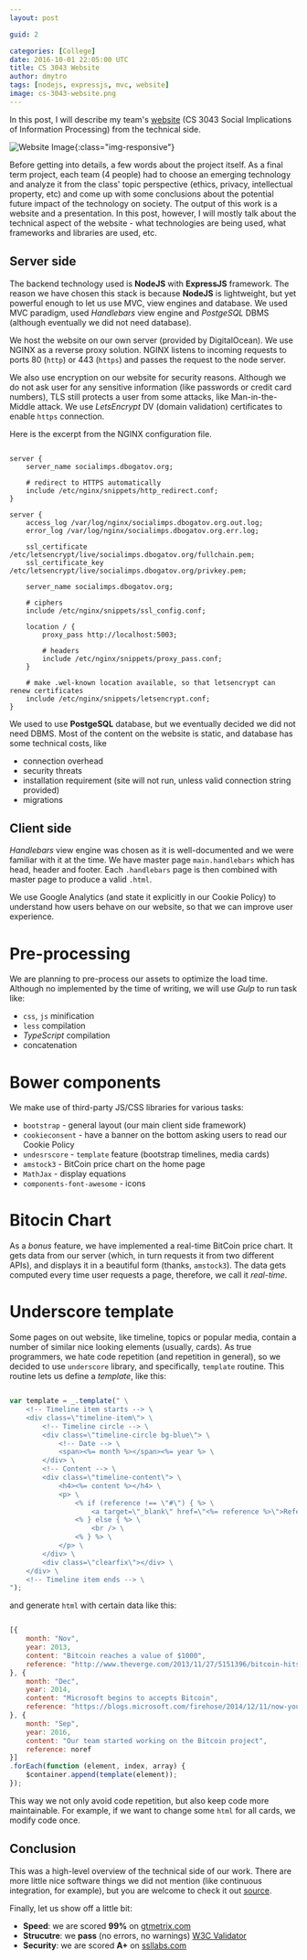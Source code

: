 ```yaml
---
layout: post

guid: 2

categories: [College]
date: 2016-10-01 22:05:00 UTC
title: CS 3043 Website
author: dmytro
tags: [nodejs, expressjs, mvc, website]
image: cs-3043-website.png
---
```


In this post, I will describe my team's [website](https://socialimps.dbogatov.org) (CS 3043 Social Implications of Information Processing) from the technical side.

![Website Image](/assets/images/posts/cs-3043-website.png){:class="img-responsive"}

Before getting into details, a few words about the project itself.
As a final term project, each team (4 people) had to choose an emerging technology and analyze it from the class' topic perspective (ethics, privacy, intellectual property, etc) and come up with some conclusions about the potential future impact of the technology on society.
The output of this work is a website and a presentation.
In this post, however, I will mostly talk about the technical aspect of the website - what technologies are being used, what frameworks and libraries are used, etc.

## Server side

The backend technology used is **NodeJS** with **ExpressJS** framework.
The reason we have chosen this stack is because **NodeJS** is lightweight, but yet powerful enough to let us use MVC, view engines and database.
We used MVC paradigm, used *Handlebars* view engine and *PostgeSQL* DBMS (although eventually we did not need database).

We host the website on our own server (provided by DigitalOcean).
We use NGINX as a reverse proxy solution. 
NGINX listens to incoming requests to ports 80 (`http`) or 443 (`https`) and passes the request to the node server.

We also use encryption on our website for security reasons.
Although we do not ask user for any sensitive information (like passwords or credit card numbers), TLS still protects a user from some attacks, like Man-in-the-Middle attack.
We use *LetsEncrypt* DV (domain validation) certificates to enable `https` connection.

Here is the excerpt from the NGINX configuration file.

```nginx

server { 
    server_name socialimps.dbogatov.org;

    # redirect to HTTPS automatically
    include /etc/nginx/snippets/http_redirect.conf; 
}

server {
	access_log /var/log/nginx/socialimps.dbogatov.org.out.log; 
	error_log /var/log/nginx/socialimps.dbogatov.org.err.log;

	ssl_certificate /etc/letsencrypt/live/socialimps.dbogatov.org/fullchain.pem; 
	ssl_certificate_key /etc/letsencrypt/live/socialimps.dbogatov.org/privkey.pem;

	server_name socialimps.dbogatov.org;
	
	# ciphers
	include /etc/nginx/snippets/ssl_config.conf;

	location / { 
		proxy_pass http://localhost:5003;

		# headers
		include /etc/nginx/snippets/proxy_pass.conf; 
	}

	# make .wel-known location available, so that letsencrypt can renew certificates
	include /etc/nginx/snippets/letsencrypt.conf; 
}

```

We used to use **PostgeSQL** database, but we eventually decided we did not need DBMS.
Most of the content on the website is static, and database has some technical costs, like
* connection overhead
* security threats
* installation requirement (site will not run, unless valid connection string provided)
* migrations 

## Client side

*Handlebars* view engine was chosen as it is well-documented and we were familiar with it at the time.
We have master page `main.handlebars` which has head, header and footer.
Each `.handlebars` page is then combined with master page to produce a valid `.html`.

We use Google Analytics (and state it explicitly in our Cookie Policy) to understand how users behave on our website, so that we can improve user experience.

# Pre-processing

We are planning to pre-process our assets to optimize the load time.
Although no implemented by the time of writing, we will use *Gulp* to run task like:
* `css`, `js` minification
* `less` compilation 
* *TypeScript* compilation
* concatenation

# Bower components

We make use of third-party JS/CSS libraries for various tasks:
* `bootstrap`  - general layout (our main client side framework)
* `cookieconsent` - have a banner on the bottom asking users to read our Cookie Policy
* `undesrscore` - `template` feature (bootstrap timelines, media cards)
* `amstock3` - BitCoin price chart on the home page
* `MathJax` - display equations
* `components-font-awesome` - icons

# Bitocin Chart

As a *bonus* feature, we have implemented a real-time BitCoin price chart.
It gets data from our server (which, in turn requests it from two different APIs), and displays it in a beautiful form (thanks, `amstock3`).
The data gets computed every time user requests a page, therefore, we call it *real-time*.

# Underscore template

Some pages on out website, like timeline, topics or popular media, contain a number of similar nice looking elements (usually, cards).
As true programmers, we hate code repetition (and repetition in general), so we decided to use `underscore` library, and specifically, `template` routine.
This routine lets us define a *template*, like this:

```javascript

var template = _.template(" \
	<!-- Timeline item starts --> \
	<div class=\"timeline-item\"> \
		<!-- Timeline circle --> \
		<div class=\"timeline-circle bg-blue\"> \
			<!-- Date --> \
			<span><%= month %></span><%= year %> \
		</div> \
		<!-- Content --> \
		<div class=\"timeline-content\"> \
			<h4><%= content %></h4> \
			<p> \
				<% if (reference !== \"#\") { %> \
					<a target=\"_blank\" href=\"<%= reference %>\">Reference</a> \
				<% } else { %> \
					<br /> \
				<% } %> \
			</p> \
		</div> \
		<div class=\"clearfix\"></div> \
	</div> \
	<!-- Timeline item ends --> \
");

```

and generate `html` with certain data like this:

```javascript

[{
	month: "Nov",
	year: 2013,
	content: "Bitcoin reaches a value of $1000",
	reference: "http://www.theverge.com/2013/11/27/5151396/bitcoin-hits-1000"
}, {
	month: "Dec",
	year: 2014,
	content: "Microsoft begins to accepts Bitcoin",
	reference: "https://blogs.microsoft.com/firehose/2014/12/11/now-you-can-exchange-bitcoins-to-buy-apps-games-and-more-for-windows-windows-phone-and-xbox/"
}, {
	month: "Sep",
	year: 2016,
	content: "Our team started working on the Bitcoin project",
	reference: noref
}]
.forEach(function (element, index, array) {
	$container.append(template(element));
});

```

This way we not only avoid code repetition, but also keep code more maintainable.
For example, if we want to change some `html` for all cards, we modify code once.

## Conclusion

This was a high-level overview of the technical side of our work.
There are more little nice software things we did not mention (like continuous integration, for example), but you are welcome to check it out [source](https://git.dbogatov.org/dbogatov/CS-3043-Group-Project).

Finally, let us show off a little bit:
* **Speed**: we are scored **99%** on [gtmetrix.com](https://gtmetrix.com/)
* **Strucutre**: we **pass** (no errors, no warnings) [W3C Validator](https://validator.w3.org)
* **Security**: we are scored **A+** on [ssllabs.com](https://www.ssllabs.com)
